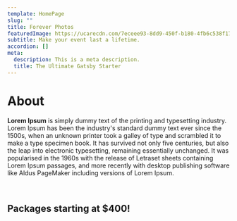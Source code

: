 ```yaml
---
template: HomePage
slug: ""
title: Forever Photos
featuredImage: https://ucarecdn.com/7eceee93-8dd9-450f-b180-4fb6c538f17d/
subtitle: Make your event last a lifetime.
accordion: []
meta:
  description: This is a meta description.
  title: The Ultimate Gatsby Starter
---
```

# About

**Lorem Ipsum** is simply dummy text of the printing and typesetting industry. Lorem Ipsum has been the industry's standard dummy text ever since the 1500s, when an unknown printer took a galley of type and scrambled it to make a type specimen book. It has survived not only five centuries, but also the leap into electronic typesetting, remaining essentially unchanged. It was popularised in the 1960s with the release of Letraset sheets containing Lorem Ipsum passages, and more recently with desktop publishing software like Aldus PageMaker including versions of Lorem Ipsum.

&nbsp;




## Packages starting at $400!